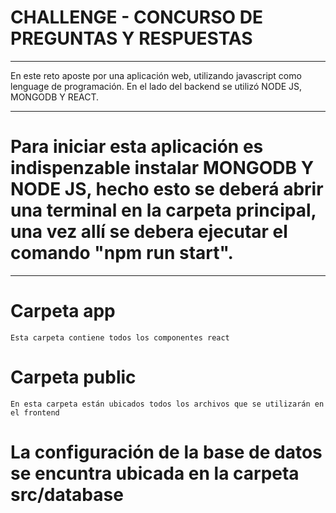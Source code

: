# CHALLENGE - CONCURSO DE PREGUNTAS Y RESPUESTAS
 
***

En este reto aposte por una aplicación web, utilizando javascript como lenguage de programación. En el lado del backend se utilizó NODE JS, MONGODB Y REACT.

***

# Para iniciar esta aplicación es indispenzable instalar **MONGODB Y NODE JS**, hecho esto se deberá abrir una terminal en la carpeta principal, una vez allí se debera ejecutar el comando "npm run start".

***

# Carpeta app 
    Esta carpeta contiene todos los componentes react

# Carpeta public
    En esta carpeta están ubicados todos los archivos que se utilizarán en el frontend

# La configuración de la base de datos se encuntra ubicada en la carpeta **src/database**

